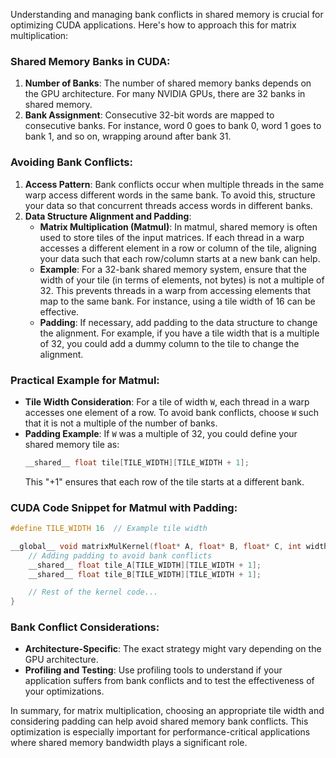 Understanding and managing bank conflicts in shared memory is crucial for optimizing CUDA applications. Here's how to approach this for matrix multiplication:

### Shared Memory Banks in CUDA:
1. **Number of Banks**: The number of shared memory banks depends on the GPU architecture. For many NVIDIA GPUs, there are 32 banks in shared memory.
2. **Bank Assignment**: Consecutive 32-bit words are mapped to consecutive banks. For instance, word 0 goes to bank 0, word 1 goes to bank 1, and so on, wrapping around after bank 31.

### Avoiding Bank Conflicts:
1. **Access Pattern**: Bank conflicts occur when multiple threads in the same warp access different words in the same bank. To avoid this, structure your data so that concurrent threads access words in different banks.
2. **Data Structure Alignment and Padding**:
   - **Matrix Multiplication (Matmul)**: In matmul, shared memory is often used to store tiles of the input matrices. If each thread in a warp accesses a different element in a row or column of the tile, aligning your data such that each row/column starts at a new bank can help.
   - **Example**: For a 32-bank shared memory system, ensure that the width of your tile (in terms of elements, not bytes) is not a multiple of 32. This prevents threads in a warp from accessing elements that map to the same bank. For instance, using a tile width of 16 can be effective.
   - **Padding**: If necessary, add padding to the data structure to change the alignment. For example, if you have a tile width that is a multiple of 32, you could add a dummy column to the tile to change the alignment.

### Practical Example for Matmul:
- **Tile Width Consideration**: For a tile of width `W`, each thread in a warp accesses one element of a row. To avoid bank conflicts, choose `W` such that it is not a multiple of the number of banks.
- **Padding Example**: If `W` was a multiple of 32, you could define your shared memory tile as:
  ```cpp
  __shared__ float tile[TILE_WIDTH][TILE_WIDTH + 1];
  ```
  This "+1" ensures that each row of the tile starts at a different bank.

### CUDA Code Snippet for Matmul with Padding:
```cpp
#define TILE_WIDTH 16  // Example tile width

__global__ void matrixMulKernel(float* A, float* B, float* C, int width) {
    // Adding padding to avoid bank conflicts
    __shared__ float tile_A[TILE_WIDTH][TILE_WIDTH + 1];
    __shared__ float tile_B[TILE_WIDTH][TILE_WIDTH + 1];

    // Rest of the kernel code...
}
```

### Bank Conflict Considerations:
- **Architecture-Specific**: The exact strategy might vary depending on the GPU architecture.
- **Profiling and Testing**: Use profiling tools to understand if your application suffers from bank conflicts and to test the effectiveness of your optimizations.

In summary, for matrix multiplication, choosing an appropriate tile width and considering padding can help avoid shared memory bank conflicts. This optimization is especially important for performance-critical applications where shared memory bandwidth plays a significant role.